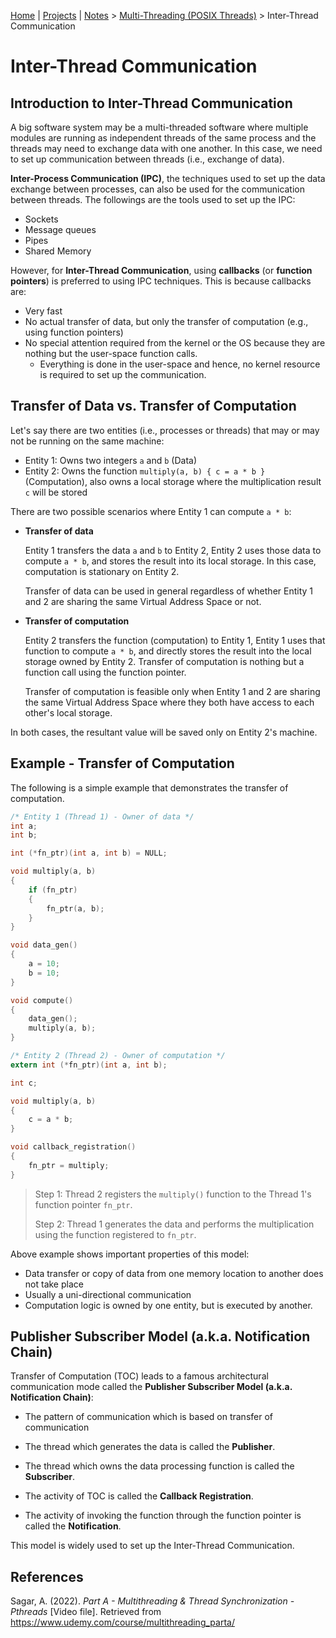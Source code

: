 [Home](../../) | [Projects](../../projects) | [Notes](../) > <a href="./">Multi-Threading (POSIX Threads)</a> > Inter-Thread Communication

# Inter-Thread Communication



## Introduction to Inter-Thread Communication

A big software system may be a multi-threaded software where multiple modules are running as independent threads of the same process and the threads may need to exchange data with one another. In this case, we need to set up communication between threads (i.e., exchange of data). 

**Inter-Process Communication (IPC)**, the techniques used to set up the data exchange between processes, can also be used for the communication between threads. The followings are the tools used to set up the IPC:

* Sockets
* Message queues
* Pipes
* Shared Memory

However, for **Inter-Thread Communication**, using **callbacks** (or **function pointers**) is preferred to using IPC techniques. This is because callbacks are:

* Very fast
* No actual transfer of data, but only the transfer of computation (e.g., using function pointers)
* No special attention required from the kernel or the OS because they are nothing but the user-space function calls. 
  * Everything is done in the user-space and hence, no kernel resource is required to set up the communication.



## Transfer of Data vs. Transfer of Computation

Let's say there are two entities (i.e., processes or threads) that may or may not be running on the same machine:

* Entity 1: Owns two integers `a` and `b` (Data)
* Entity 2: Owns the function `multiply(a, b) { c = a * b }` (Computation), also owns a local storage where the multiplication result `c` will be stored

There are two possible scenarios where Entity 1 can compute `a * b`:

* **Transfer of data**

  Entity 1 transfers the data `a` and `b` to Entity 2, Entity 2 uses those data to compute `a * b`, and stores the result into its local storage. In this case, computation is stationary on Entity 2.

  Transfer of data can be used in general regardless of whether Entity 1 and 2 are sharing the same Virtual Address Space or not.

* **Transfer of computation** 

  Entity 2 transfers the function (computation) to Entity 1, Entity 1 uses that function to compute `a * b`, and directly stores the result into the local storage owned by Entity 2. Transfer of computation is nothing but a function call using the function pointer.

  Transfer of computation is feasible only when Entity 1 and 2 are sharing the same Virtual Address Space where they both have access to each other's local storage.

In both cases, the resultant value will be saved only on Entity 2's machine.



## Example - Transfer of Computation

The following is a simple example that demonstrates the transfer of computation.

```c
/* Entity 1 (Thread 1) - Owner of data */
int a;
int b;

int (*fn_ptr)(int a, int b) = NULL;

void multiply(a, b)
{
    if (fn_ptr)
    {
        fn_ptr(a, b);
    }
}

void data_gen()
{
    a = 10;
    b = 10;
}

void compute()
{
    data_gen();
    multiply(a, b);
}
```

```c
/* Entity 2 (Thread 2) - Owner of computation */
extern int (*fn_ptr)(int a, int b);

int c;

void multiply(a, b)
{
    c = a * b;
}

void callback_registration()
{
    fn_ptr = multiply;
}
```

> Step 1: Thread 2 registers the `multiply()` function to the Thread 1's function pointer `fn_ptr`.
>
> Step 2: Thread 1 generates the data and performs the multiplication using the function registered to `fn_ptr`.

Above example shows important properties of this model:

* Data transfer or copy of data from one memory location to another does not take place
* Usually a uni-directional communication
* Computation logic is owned by one entity, but is executed by another.



## Publisher Subscriber Model (a.k.a. Notification Chain)

Transfer of Computation (TOC) leads to a famous architectural communication mode called the **Publisher Subscriber Model (a.k.a. Notification Chain)**:

* The pattern of communication which is based on transfer of communication
* The thread which generates the data is called the **Publisher**.
* The thread which owns the data processing function is called the **Subscriber**.

* The activity of TOC is called the **Callback Registration**.
* The activity of invoking the function through the function pointer is called the **Notification**.

 This model is widely used to set up the Inter-Thread Communication.





## References

Sagar, A. (2022). *Part A - Multithreading & Thread Synchronization - Pthreads* [Video file]. Retrieved from  https://www.udemy.com/course/multithreading_parta/
